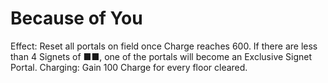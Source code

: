 # Because of You

Effect: Reset all portals on field once Charge reaches 600.
If there are less than 4 Signets of ■■, one of the portals will become an Exclusive Signet Portal.
Charging: Gain 100 Charge for every floor cleared.
